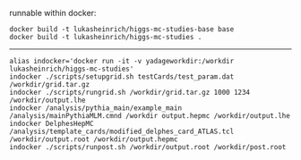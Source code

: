 runnable within docker: 

    docker build -t lukasheinrich/higgs-mc-studies-base base 
    docker build -t lukasheinrich/higgs-mc-studies .

---
    
    
    alias indocker='docker run -it -v yadageworkdir:/workdir lukasheinrich/higgs-mc-studies'
    indocker ./scripts/setupgrid.sh testCards/test_param.dat /workdir/grid.tar.gz
    indocker ./scripts/rungrid.sh /workdir/grid.tar.gz 1000 1234 /workdir/output.lhe
    indocker /analysis/pythia_main/example_main /analysis/mainPythiaMLM.cmnd /workdir output.hepmc /workdir/output.lhe
    indocker DelphesHepMC /analysis/template_cards/modified_delphes_card_ATLAS.tcl /workdir/output.root /workdir/output.hepmc
    indocker ./scripts/runpost.sh /workdir/output.root /workdir/post.root
